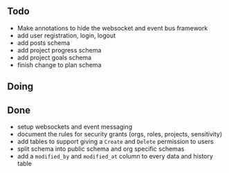 ## Todo
- Make annotations to hide the websocket and event bus framework
- add user registration, login, logout
- add posts schema
- add project progress schema
- add project goals schema
- finish change to plan schema

## Doing

## Done
- setup websockets and event messaging
- document the rules for security grants (orgs, roles, projects, sensitivity)
- add tables to support giving a `Create` and `Delete` permission to users  
- split schema into public schema and org specific schemas
- add a `modified_by` and `modified_at` column to every data and history table  
